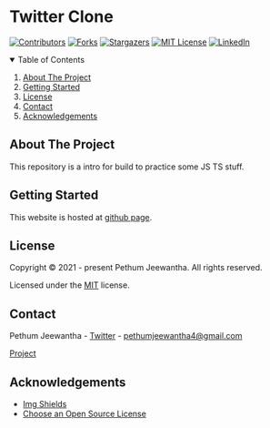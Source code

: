 # Twitter Clone

[![Contributors][contributors-shield]][contributors-url]
[![Forks][forks-shield]][forks-url]
[![Stargazers][stars-shield]][stars-url]
[![MIT License][license-shield]][license-url]
[![LinkedIn][linkedin-shield]][linkedin-url]

<details open="open">
  <summary>Table of Contents</summary>
  <ol>
    <li>
      <a href="#about-the-project">About The Project</a>
    </li>
    <li>
      <a href="#getting-started">Getting Started</a>
    </li>
    <li><a href="#license">License</a></li>
    <li><a href="#contact">Contact</a></li>
    <li><a href="#acknowledgements">Acknowledgements</a></li>
  </ol>
</details>

## About The Project

This repository is a intro for build to practice some JS TS stuff.

## Getting Started

This website is hosted at [github page](https://pethum-jeewantha.github.io/simple-intro).

## License

Copyright &copy; 2021 - present Pethum Jeewantha. All rights reserved.

Licensed under the [MIT](LICENSE.txt) license.

## Contact

Pethum Jeewantha - [Twitter](https://twitter.com/JeewanthaPethum?s=08) - pethumjeewantha4@gmail.com

[Project](https://github.com/Pethum-Jeewantha/simple-intro.git)

## Acknowledgements

* [Img Shields](https://shields.io)
* [Choose an Open Source License](https://choosealicense.com)

[contributors-shield]: https://img.shields.io/github/contributors/Pethum-Jeewantha/simple-intro.svg?style=for-the-badge

[contributors-url]: https://github.com/Pethum-Jeewantha/simple-intro/graphs/contributors

[forks-shield]: https://img.shields.io/github/forks/Pethum-Jeewantha/simple-intro.svg?style=for-the-badge

[forks-url]: https://github.com/Pethum-Jeewantha/simple-intro/network/members

[stars-shield]: https://img.shields.io/github/stars/Pethum-Jeewantha/simple-intro.svg?style=for-the-badge

[stars-url]: https://github.com/Pethum-Jeewantha/simple-intro/stargazers

[license-shield]: https://img.shields.io/github/license/Pethum-Jeewantha/simple-intro.svg?style=for-the-badge

[license-url]: https://github.com/Pethum-Jeewantha/simple-intro/blob/master/LICENSE.txt

[linkedin-shield]: https://img.shields.io/badge/-LinkedIn-black.svg?style=for-the-badge&logo=linkedin&colorB=555

[linkedin-url]: https://www.linkedin.com/in/pethum-jeewantha-7b70aa1b1
